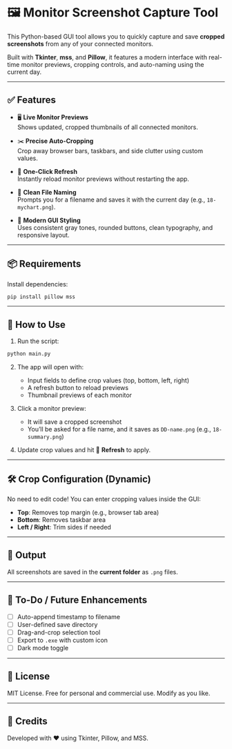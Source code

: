﻿# 🖼️ Monitor Screenshot Capture Tool

This Python-based GUI tool allows you to quickly capture and save **cropped screenshots** from any of your connected monitors.

Built with **Tkinter**, **mss**, and **Pillow**, it features a modern interface with real-time monitor previews, cropping controls, and auto-naming using the current day.

---

## ✅ Features

- 🖥️ **Live Monitor Previews**  
  Shows updated, cropped thumbnails of all connected monitors.

- ✂️ **Precise Auto-Cropping**  
  Crop away browser bars, taskbars, and side clutter using custom values.

- 🔄 **One-Click Refresh**  
  Instantly reload monitor previews without restarting the app.

- 💾 **Clean File Naming**  
  Prompts you for a filename and saves it with the current day (e.g., `18-mychart.png`).

- 🎨 **Modern GUI Styling**  
  Uses consistent gray tones, rounded buttons, clean typography, and responsive layout.

---

## 📦 Requirements

Install dependencies:

```bash
pip install pillow mss
```

---

## 🚀 How to Use

1. Run the script:

```bash
python main.py
```

2. The app will open with:
   - Input fields to define crop values (top, bottom, left, right)
   - A refresh button to reload previews
   - Thumbnail previews of each monitor

3. Click a monitor preview:
   - It will save a cropped screenshot
   - You’ll be asked for a file name, and it saves as `DD-name.png` (e.g., `18-summary.png`)

4. Update crop values and hit 🔄 **Refresh** to apply.

---

## 🛠️ Crop Configuration (Dynamic)

No need to edit code! You can enter cropping values inside the GUI:
- **Top**: Removes top margin (e.g., browser tab area)
- **Bottom**: Removes taskbar area
- **Left / Right**: Trim sides if needed

---

## 📁 Output

All screenshots are saved in the **current folder** as `.png` files.

---

## 📌 To-Do / Future Enhancements

- [ ] Auto-append timestamp to filename
- [ ] User-defined save directory
- [ ] Drag-and-crop selection tool
- [ ] Export to `.exe` with custom icon
- [ ] Dark mode toggle

---

## 📄 License

MIT License. Free for personal and commercial use. Modify as you like.

---

## 🙌 Credits

Developed with ❤️ using Tkinter, Pillow, and MSS.
